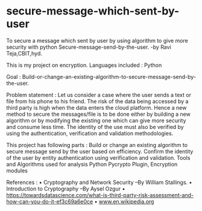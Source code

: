 # secure-message-which-sent-by-user
To secure a message which sent by user by using algorithm to give more security with python
Secure-message-send-by-the-user.
-by Ravi Teja,CBIT,hyd.

This is my project on encryption. Languages included : Python

Goal :
Build-or-change-an-existing-algorithm-to-secure-message-send-by-the-user.

Problem statement :
Let us consider a case where the user sends a text or file from his phone to his friend. The risk of the data being accessed by a third party is high when the data enters the cloud platform. Hence a new method to secure the messages/file is to be done either by building a new algorithm or by modifying the existing one which can give more security and consume less time. The identity of the use must also be verified by using the authentication, verification and validation methodologies.

This project has following parts :
Build or change an existing algorithm to secure message send by the user based on efficiency.
Confirm the identity of the user by entity authentication using verification and validation.
Tools and Algorithms used for analysis
Python Pycrypto Plugin, Encryption modules

References :
• Cryptography and Network Security –By William Stallings.
• Introduction to Cryptography –By Aysel Ozgur
• https://towardsdatascience.com/what-is-third-party-risk-assessment-and-how-can-you-do-it-ef3c69a6e0ce
• www.en.wikipedia.org
